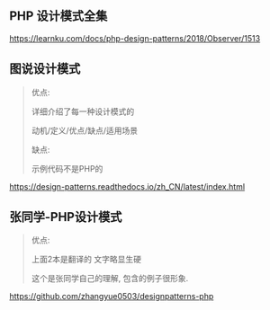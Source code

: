 ## PHP 设计模式全集

https://learnku.com/docs/php-design-patterns/2018/Observer/1513



## 图说设计模式

> 优点:
>
> 详细介绍了每一种设计模式的
>
> 动机/定义/优点/缺点/适用场景
>
> 缺点:
>
> 示例代码不是PHP的

https://design-patterns.readthedocs.io/zh_CN/latest/index.html





## 张同学-PHP设计模式

> 优点:
>
> 上面2本是翻译的  文字略显生硬
>
> 这个是张同学自己的理解,  包含的例子很形象.

https://github.com/zhangyue0503/designpatterns-php